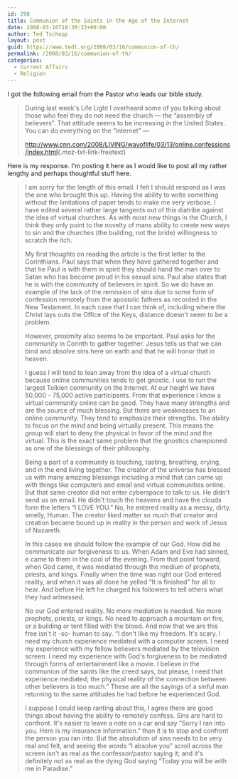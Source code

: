 ```yaml
---
id: 298
title: Communion of the Saints in the Age of the Internet
date: 2008-03-16T18:39:33+00:00
author: Ted Tschopp
layout: post
guid: https://www.tedt.org/2008/03/16/communion-of-th/
permalink: /2008/03/16/communion-of-th/
categories:
  - Current Affairs
  - Religion
---
```

I got the following email from the Pastor who leads our bible study.

> During last week's Life Light I overheard some of you talking about those who feel they do not need the church &#8212; the &#8220;assembly of believers&#8221;. That attitude seems to be increasing in the United States. You can do everything on the &#8220;internet&#8221; &#8212;
> 
> <http://www.cnn.com/2008/LIVING/wayoflife/03/13/online.confessions/index.html>{.moz-txt-link-freetext}

Here is my response. I'm posting it here as I would like to post all my rather lengthy and perhaps thoughtful stuff here.

> I am sorry for the length of this email. I felt I should respond as I was the one who brought this up. Having the ability to write something without the limitations of paper tends to make me very verbose. I have edited several rather large tangents out of this diatribe against the idea of virtual churches. As with most new things in the Church, I think they only point to the novelty of mans ability to create new ways to sin and the churches (the building, not the bride) willingness to scratch the itch.
> 
> My first thoughts on reading the article is the first letter to the Corinthians. Paul says that when they have gathered together and that he Paul is with them in spirit they should hand the man over to Satan who has become proud in his sexual sins. Paul also states that he is with the community of believers in spirit. So we do have an example of the lack of the remission of sins due to some form of confession remotely from the apostolic fathers as recorded in the New Testament. In each case that I can think of, including where the Christ lays outs the Office of the Keys, distance doesn't seem to be a problem.
> 
> However, proximity also seems to be important. Paul asks for the community in Corinth to gather together. Jesus tells us that we can bind and absolve sins here on earth and that he will honor that in heaven.
> 
> I guess I will tend to lean away from the idea of a virtual church because online communities tends to get gnostic. I use to run the largest Tolkien community on the Internet. At our height we have 50,000 &#8211; 75,000 active participants. From that experience I know a virtual community online can be good. They have many strengths and are the source of much blessing. But there are weaknesses to an online community. They tend to emphasize their strengths. The ability to focus on the mind and being virtually present. This means the group will start to deny the physical in favor of the mind and the virtual. This is the exact same problem that the gnostics championed as one of the blessings of their philosophy.
> 
> Being a part of a community is touching, tasting, breathing, crying, and in the end living together. The creator of the universe has blessed us with many amazing blessings including a mind that can come up with things like computers and email and virtual communities online. But that same creator did not enter cyberspace to talk to us. He didn't send us an email. He didn't touch the heavens and have the clouds form the letters &#8220;I LOVE YOU.&#8221; No, he entered reality as a messy, dirty, smelly, Human. The creator liked matter so much that creator and creation became bound up in reality in the person and work of Jesus of Nazareth.
> 
> In this cases we should follow the example of our God. How did he communicate our forgiveness to us. When Adam and Eve had sinned, e came to them in the cool of the evening. From that point forward, when God came, it was mediated through the medium of prophets, priests, and kings. Finally when the time was right our God entered reality, and when it was all done he yelled &#8220;It is finished&#8221; for all to hear. And before He left he charged his followers to tell others what they had witnessed.
> 
> No our God entered reality. No more mediation is needed. No more prophets, priests, or kings. No need to approach a mountain on fire, or a building or tent filled with the blood. And now that we are this free isn't it -so- human to say. &#8220;I don't like my freedom. It's scary. I need my church experience mediated with a computer screen. I need my experience with my fellow believers mediated by the television screen. I need my experience with God's forgiveness to be mediated through forms of entertainment like a movie. I believe in the communion of the saints like the creed says, but please, I need that experience mediated; the physical reality of the connection between other believers is too much.&#8221; These are all the sayings of a sinful man returning to the same attitudes he had before he experienced God.
> 
> I suppose I could keep ranting about this, I agree there are good things about having the ability to remotely confess. Sins are hard to confront. It's easier to leave a note on a car and say &#8220;Sorry I ran into you. Here is my insurance information.&#8221; than it is to stop and confront the person you ran into. But the absolution of sins needs to be very real and felt, and seeing the words &#8220;I absolve you&#8221; scroll across the screen isn't as real as the confessor/pastor saying it; and it's definitely not as real as the dying God saying &#8220;Today you will be with me in Paradise.&#8221;